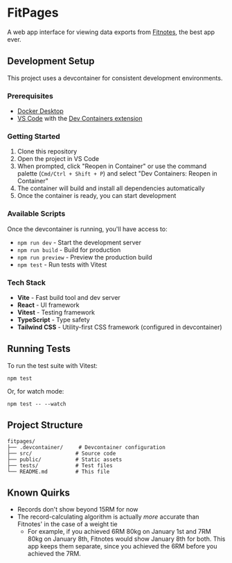 FitPages
========

A web app interface for viewing data exports from [Fitnotes](http://www.fitnotesapp.com/), the best app ever.

## Development Setup

This project uses a devcontainer for consistent development environments.

### Prerequisites

- [Docker Desktop](https://www.docker.com/products/docker-desktop/)
- [VS Code](https://code.visualstudio.com/) with the [Dev Containers extension](https://marketplace.visualstudio.com/items?itemName=ms-vscode-remote.remote-containers)

### Getting Started

1. Clone this repository
2. Open the project in VS Code
3. When prompted, click "Reopen in Container" or use the command palette (`Cmd/Ctrl + Shift + P`) and select "Dev Containers: Reopen in Container"
4. The container will build and install all dependencies automatically
5. Once the container is ready, you can start development

### Available Scripts

Once the devcontainer is running, you'll have access to:

- `npm run dev` - Start the development server
- `npm run build` - Build for production
- `npm run preview` - Preview the production build
- `npm test` - Run tests with Vitest

### Tech Stack

- **Vite** - Fast build tool and dev server
- **React** - UI framework
- **Vitest** - Testing framework
- **TypeScript** - Type safety
- **Tailwind CSS** - Utility-first CSS framework (configured in devcontainer)

## Running Tests

To run the test suite with Vitest:

```
npm test
```

Or, for watch mode:

```
npm test -- --watch
```

## Project Structure

```
fitpages/
├── .devcontainer/     # Devcontainer configuration
├── src/              # Source code
├── public/           # Static assets
├── tests/            # Test files
└── README.md         # This file
```

Known Quirks
-----------------
- Records don't show beyond 15RM for now
- The record-calculating algorithm is actually _more_ accurate than Fitnotes' in the case of a weight tie 
    - For example, if you achieved 6RM 80kg on January 1st and 7RM 80kg on January 8th, Fitnotes would show January 8th for both. This app keeps them separate, since you achieved the 6RM before you achieved the 7RM.
